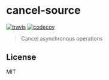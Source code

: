 # cancel-source

[![travis](https://img.shields.io/travis/jsalis/cancel-source.svg)](https://travis-ci.org/jsalis/cancel-source)
[![codecov](https://img.shields.io/codecov/c/github/jsalis/cancel-source.svg)](https://codecov.io/gh/jsalis/cancel-source)

> Cancel asynchronous operations

## License

MIT